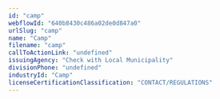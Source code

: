 ```yaml
---
id: "camp"
webflowId: "640b8430c486a02de0d847a0"
urlSlug: "camp"
name: "Camp"
filename: "camp"
callToActionLink: "undefined"
issuingAgency: "Check with Local Municipality"
divisionPhone: "undefined"
industryId: "Camp"
licenseCertificationClassification: "CONTACT/REGULATIONS"
---
```

